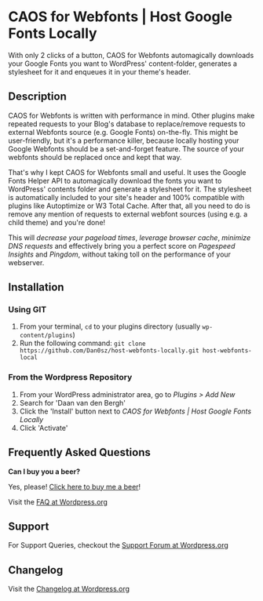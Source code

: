 # CAOS for Webfonts | Host Google Fonts Locally

With only 2 clicks of a button, CAOS for Webfonts automagically downloads your Google Fonts you want to WordPress' content-folder, generates a stylesheet for it and enqueues it in your theme's header.

## Description

CAOS for Webfonts is written with performance in mind. Other plugins make repeated requests to your Blog's database to replace/remove requests to external Webfonts source (e.g. Google Fonts) on-the-fly. This might be user-friendly, but it's a performance killer, because locally hosting your Google Webfonts should be a set-and-forget feature. The source of your webfonts should be replaced once and kept that way.

That's why I kept CAOS for Webfonts small and useful. It uses the Google Fonts Helper API to automagically download the fonts you want to WordPress' contents folder and generate a stylesheet for it. The stylesheet is automatically included to your site's header and 100% compatible with plugins like Autoptimize or W3 Total Cache. After that, all you need to do is remove any mention of requests to external webfont sources (using e.g. a child theme) and you're done!

This will *decrease your pageload times*, *leverage browser cache*, *minimize DNS requests* and effectively bring you a perfect score on *Pagespeed Insights* and *Pingdom*, without taking toll on the performance of your webserver.

## Installation

### Using GIT

1. From your terminal, `cd` to your plugins directory (usually `wp-content/plugins`)
1. Run the following command: `git clone https://github.com/Dan0sz/host-webfonts-locally.git host-webfonts-local`

### From the Wordpress Repository

1. From your WordPress administrator area, go to *Plugins > Add New*
1. Search for 'Daan van den Bergh'
1. Click the 'Install' button next to *CAOS for Webfonts | Host Google Fonts Locally*
1. Click 'Activate'

## Frequently Asked Questions

**Can I buy you a beer?**

Yes, please! [Click here to buy me a beer](https://dev.daanvandenbergh.com/donate/ "Let's do shots!")!

Visit the [FAQ at Wordpress.org](https://wordpress.org/plugins/host-webfonts-local/#faq)

## Support

For Support Queries, checkout the [Support Forum at Wordpress.org](https://wordpress.org/support/plugin/host-webfonts-local)

## Changelog

Visit the [Changelog at Wordpress.org](https://wordpress.org/plugins/host-webfonts-local/#developers)
